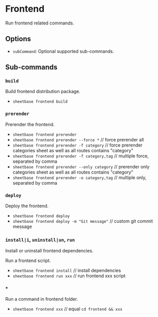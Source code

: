 # Frontend

Run frontend related commands.

## Options

- `subCommand`: Optional supported sub-commands.

## Sub-commands

### `build`

Build frontend distribution package.

- `sheetbase frontend build`

### `prerender`

Prerender the frontend.

- `sheetbase frontend prerender`
- `sheetbase frontend prerender --force *` // force prerender all
- `sheetbase frontend prerender -f category` // force prerender categories sheet as well as all routes contains "category"
- `sheetbase frontend prerender -f category,tag` // multiple force, separated by comma
- `sheetbase frontend prerender --only category` // prerender only categories sheet as well as all routes contains "category"
- `sheetbase frontend prerender -o category,tag` // multiple only, separated by comma

### `deploy`

Deploy the frontend.

- `sheetbase frontend deploy`
- `sheetbase frontend deploy -m "Git message"` // custom git commit message

### `install|i`, `uninstall|un`, `run`

Install or uninstall frontend dependencies.

Run a frontend script.

- `sheetbase frontend install` // install dependencies
- `sheetbase frontend run xxx` // run frontend xxx script

### `*`

Run a command in frontend folder.

- `sheetbase frontend xxx` // equal `cd frontend && xxx`